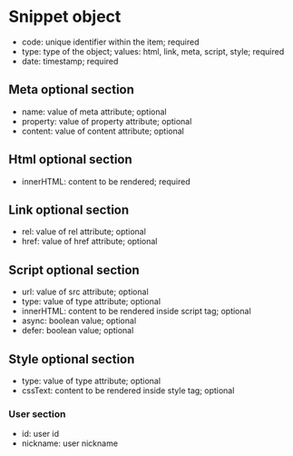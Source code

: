 # Snippet object
* code: unique identifier within the item; required
* type: type of the object; values: html, link, meta, script, style; required
* date: timestamp; required

## Meta optional section
* name: value of meta attribute; optional
* property: value of property attribute; optional
* content: value of content attribute; optional

## Html optional section
* innerHTML: content to be rendered; required

## Link optional section
* rel: value of rel attribute; optional
* href: value of href attribute; optional

## Script optional section
* url: value of src attribute; optional
* type: value of type attribute; optional
* innerHTML: content to be rendered inside script tag; optional
* async: boolean value; optional
* defer: boolean value; optional

## Style optional section
* type: value of type attribute; optional
* cssText: content to be rendered inside style tag; optional

### User section
* id: user id
* nickname: user nickname

